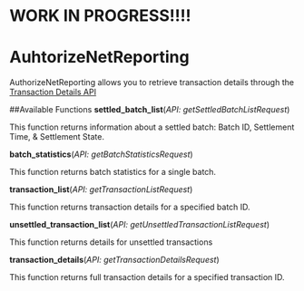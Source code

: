 # WORK IN PROGRESS!!!! 
# AuhtorizeNetReporting

AuthorizeNetReporting allows you to retrieve transaction details through the [Transaction Details API](http://developer.authorize.net/api/transaction_details/)

##Available Functions
__settled_batch_list__(*API: getSettledBatchListRequest*) 

This function returns information about a settled batch: Batch ID, Settlement Time, &
Settlement State.

__batch_statistics__(*API: getBatchStatisticsRequest*)

This function returns batch statistics for a single batch.

__transaction_list__(*API: getTransactionListRequest*)

This function returns transaction details for a specified batch ID.

__unsettled_transaction_list__(*API: getUnsettledTransactionListRequest*)

This function returns details for unsettled transactions

__transaction_details__(*API: getTransactionDetailsRequest*)

This function returns full transaction details for a specified transaction ID.  